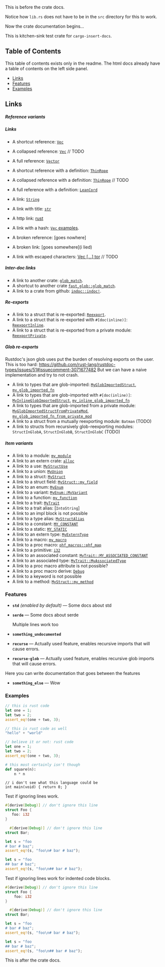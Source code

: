 This is before the crate docs.

Notice how `lib.rs` does not have to be in the `src` directory for this to work.

Now the crate documentation begins...

<!-- docs intro start -->
This is kitchen-sink test crate for `cargo-insert-docs`.
<!-- docs intro end -->

## Table of Contents

This table of contents exists only in the readme. 
The html docs already have a table of contents on the left side panel.

- [Links](#links)
- [Features](#features)
- [Examples](#examples)

## Links

<!-- docs rest start -->
##### Reference variants

##### Links
- A shortcut reference: [`Vec`]
- A collapsed reference: [`Vec`][] // TODO
- A full reference: [`Vector`][`Vec`]

- A shortcut reference with a definition: [`ThinRope`]
- A collapsed reference with a definition: [`ThinRope`][] // TODO
- A full reference with a definition: [`LeanCord`][`ThinRope`]

- A link: [`String`](https://doc.rust-lang.org/alloc/string/struct.String.html)
- A link with title: [`str`](https://doc.rust-lang.org/std/primitive.str.html "A String!")
- A http link: [rust](https://www.rust-lang.org/)
- A link with a hash: [`Vec` examples](https://doc.rust-lang.org/alloc/vec/struct.Vec.html#examples).
- A broken reference: [goes nowhere]
- A broken link: [goes somewhere](i lied)
- A link with escaped characters: [Vec \[...\] tor](https://doc.rust-lang.org/alloc/vec/struct.Vec.html "does \"this\" work?") // TODO

##### Inter-doc links
- A link to another crate: [`glob_match`](https://docs.rs/fast-glob/1.0.0/fast_glob/fn.glob_match.html).
- A shortcut to another crate [`fast_glob::glob_match`].
- A link to a crate from github: [`indoc::indoc!`].

##### Re-exports
- A link to a struct that is re-exported: [`Reexport`].
- A link to a struct that is re-exported with `#[doc(inline)]`: [`ReexportInline`].
- A link to a struct that is re-exported from a private module: [`ReexportPrivate`].

##### Glob re-exports
Rustdoc's json glob uses put the burden of resolving exports on the user.
This is too hard: <https://github.com/rust-lang/rustdoc-types/issues/51#issuecomment-3071677482>
But we can have a naive implementation and try to not crash.

- A link to types that are glob-imported: [`MyGlobImportedStruct`], [`my_glob_imported_fn`]
- A link to types that are glob-imported with `#[doc(inline)]`: [`MyInlineGlobImportedStruct`], [`my_inline_glob_imported_fn`]
- A link to types that are glob-imported from a private module: [`MyGlobImportedStructFromPrivateMod`], [`my_glob_imported_fn_from_private_mod`]
- A link to a struct from a mutually reexporting module: `Batman` (TODO)
- A link to structs from recursively glob-reexporting modules: `StructInGlobA`, `StructInGlobB`, `StructInGlobC` (TODO)

##### Item variants
- A link to a module: [`my_module`]
- A link to an extern crate: [`alloc`]
- A link to a use: [`MyStructUse`]
- A link to a union: [`MyUnion`]
- A link to a struct: [`MyStruct`]
- A link to a struct field: [`MyStruct::my_field`]
- A link to an enum: [`MyEnum`]
- A link to a variant: [`MyEnum::MyVariant`]
- A link to a function: [`my_function`]
- A link to a trait: [`MyTrait`]
- A link to a trait alias: [`IntoString`]
- A link to an impl block is not possible
- A link to a type alias: [`MyStructAlias`]
- A link to a constant: [`MY_CONSTANT`]
- A link to a static: [`MY_STATIC`]
- A link to an extern type: [`MyExternType`]
- A link to a macro: [`my_macro`]
- A link to a proc macro: [`phf_macros::phf_map`]
- A link to a primitive: [`i32`]
- A link to an associated constant: [`MyTrait::MY_ASSOCIATED_CONSTANT`]
- A link to an associated type: [`MyTrait::MyAssociatedType`]
- A link to a proc macro attribute is not possible?
- A link to a proc macro derive: [`Debug`]
- A link to a keyword is not possible
- A link to a method: [`MyStruct::my_method`]


### Features
<!-- features start -->
- **`std`** *(enabled by default)* — Some docs about std
- **`serde`** — Some docs about serde

  Multiple lines work too
- **`something_undocumented`**
- **`recurse`** — Actually used feature, enables recursive imports that will cause errors.
- **`recurse-glob`** — Actually used feature, enables recursive glob imports that will cause errors.

Here you can write documentation that goes
between the features

- **`something_else`** — Wow
<!-- features end -->

### Examples
```rust
// this is rust code
let one = 1;
let two = 2;
assert_eq!(one + two, 3);
```

```rust
// this is rust code as well
"hello" + "world"
```

```rust
// believe it or not: rust code
let one = 1;
let two = 2;
assert_eq!(one + two, 3);
```

```python
# this most certainly isn't though
def square(n):
    n * n
```

```custom,{.language-c}
// i don't see what this language could be
int main(void) { return 0; }
```

Test if ignoring lines work.
```rust
#[derive(Debug)] // don't ignore this line
struct Foo {
   foo: i32
}

  #[derive(Debug)] // don't ignore this line
struct Bar;

let s = "foo
# bar # baz";
assert_eq!(s, "foo\n# bar # baz");

let s = "foo
## bar # baz";
assert_eq!(s, "foo\n## bar # baz");
```

Test if ignoring lines work for indented code blocks.

```rust
#[derive(Debug)] // don't ignore this line
struct Foo {
    foo: i32
}

  #[derive(Debug)] // don't ignore this line
struct Bar;

let s = "foo
# bar # baz";
assert_eq!(s, "foo\n# bar # baz");

let s = "foo
## bar # baz";
assert_eq!(s, "foo\n## bar # baz");
```


[str]: https://doc.rust-lang.org/std/primitive.str.html
[std::vec::Vec]: https://doc.rust-lang.org/alloc/vec/struct.Vec.html
[std::string::String]: https://doc.rust-lang.org/alloc/string/struct.String.html
[fast_glob::glob_match]: https://docs.rs/fast-glob/1.0.0/fast_glob/fn.glob_match.html
[`phf_macros::phf_map`]: https://docs.rs/phf_macros/0.12.1/phf_macros/macro.phf_map.html
[`my_module`]: https://docs.rs/test-crate/0.0.0/test_crate/my_module/index.html
[`my_macro`]: https://docs.rs/test-crate/0.0.0/test_crate/macro.my_macro.html
[`my_inline_glob_imported_fn`]: https://docs.rs/test-crate/0.0.0/test_crate/fn.my_inline_glob_imported_fn.html
[`my_glob_imported_fn`]: https://docs.rs/test-crate/0.0.0/test_crate/to_be_glob_imported/fn.my_glob_imported_fn.html
[`my_glob_imported_fn_from_private_mod`]: https://docs.rs/test-crate/0.0.0/test_crate/fn.my_glob_imported_fn_from_private_mod.html
[`my_function`]: https://docs.rs/test-crate/0.0.0/test_crate/fn.my_function.html
[`indoc::indoc!`]: https://docs.rs/indoc/2.0.6/indoc/macro.indoc.html
[`i32`]: https://doc.rust-lang.org/std/primitive.i32.html
[`fast_glob::glob_match`]: https://docs.rs/fast-glob/1.0.0/fast_glob/fn.glob_match.html
[`alloc`]: https://doc.rust-lang.org/alloc/index.html
[`Vec`]: https://doc.rust-lang.org/alloc/vec/struct.Vec.html
[`Reexport`]: https://docs.rs/test-crate/0.0.0/test_crate/reexport/struct.Reexport.html
[`ReexportPrivate`]: https://docs.rs/test-crate/0.0.0/test_crate/struct.ReexportPrivate.html
[`ReexportInline`]: https://docs.rs/test-crate/0.0.0/test_crate/struct.ReexportInline.html
[`MyUnion`]: https://docs.rs/test-crate/0.0.0/test_crate/union.MyUnion.html
[`MyTrait`]: https://docs.rs/test-crate/0.0.0/test_crate/trait.MyTrait.html
[`MyTrait::MyAssociatedType`]: https://docs.rs/test-crate/0.0.0/test_crate/trait.MyTrait.html#associatedtype.MyAssociatedType
[`MyTrait::MY_ASSOCIATED_CONSTANT`]: https://docs.rs/test-crate/0.0.0/test_crate/trait.MyTrait.html#associatedconstant.MY_ASSOCIATED_CONSTANT
[`MyStruct`]: https://docs.rs/test-crate/0.0.0/test_crate/struct.MyStruct.html
[`MyStructUse`]: https://docs.rs/test-crate/0.0.0/test_crate/struct.MyStruct.html
[`MyStructAlias`]: https://docs.rs/test-crate/0.0.0/test_crate/type.MyStructAlias.html
[`MyStruct::my_method`]: https://docs.rs/test-crate/0.0.0/test_crate/struct.MyStruct.html#method.my_method
[`MyStruct::my_field`]: https://docs.rs/test-crate/0.0.0/test_crate/struct.MyStruct.html#structfield.my_field
[`MyInlineGlobImportedStruct`]: https://docs.rs/test-crate/0.0.0/test_crate/struct.MyInlineGlobImportedStruct.html
[`MyGlobImportedStruct`]: https://docs.rs/test-crate/0.0.0/test_crate/to_be_glob_imported/struct.MyGlobImportedStruct.html
[`MyGlobImportedStructFromPrivateMod`]: https://docs.rs/test-crate/0.0.0/test_crate/struct.MyGlobImportedStructFromPrivateMod.html
[`MyExternType`]: https://docs.rs/test-crate/0.0.0/test_crate/foreigntype.MyExternType.html
[`MyEnum`]: https://docs.rs/test-crate/0.0.0/test_crate/enum.MyEnum.html
[`MyEnum::MyVariant`]: https://docs.rs/test-crate/0.0.0/test_crate/enum.MyEnum.html#variant.MyVariant
[`MY_STATIC`]: https://docs.rs/test-crate/0.0.0/test_crate/static.MY_STATIC.html
[`MY_CONSTANT`]: https://docs.rs/test-crate/0.0.0/test_crate/constant.MY_CONSTANT.html
[`Debug`]: https://doc.rust-lang.org/core/fmt/macros/derive.Debug.html
[Vec#examples]: https://doc.rust-lang.org/alloc/vec/struct.Vec.html#examples
[String]: https://doc.rust-lang.org/alloc/string/struct.String.html
[`ThinRope`]: https://doc.rust-lang.org/alloc/string/struct.String.html
<!-- docs rest end -->

This is after the crate docs.